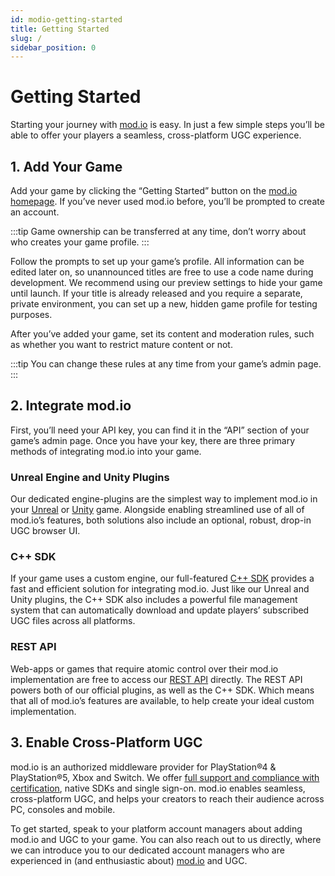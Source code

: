 ```yaml
---
id: modio-getting-started
title: Getting Started
slug: /
sidebar_position: 0
---
```


# Getting Started

Starting your journey with [mod.io](https://mod.io) is easy. In just a few simple steps you’ll be able to offer your players a seamless, cross-platform UGC experience.

## 1. Add Your Game

Add your game by clicking the “Getting Started” button on the [mod.io homepage](https://mod.io). If you’ve never used mod.io before, you’ll be prompted to create an account. 

:::tip
Game ownership can be transferred at any time, don’t worry about who creates your game profile. 
:::

Follow the prompts to set up your game’s profile. All information can be edited later on, so unannounced titles are free to use a code name during development. We recommend using our preview settings to hide your game until launch. If your title is already released and you require a separate, private environment, you can set up a new, hidden game profile for testing purposes. 

After you’ve added your game, set its content and moderation rules, such as whether you want to restrict mature content or not. 

:::tip
You can change these rules at any time from your game’s admin page.
:::

## 2. Integrate mod.io 

First, you’ll need your API key, you can find it in the “API” section of your game’s admin page. Once you have your key, there are three primary methods of integrating mod.io into your game. 

### Unreal Engine and Unity Plugins

Our dedicated engine-plugins are the simplest way to implement mod.io in your [Unreal](/unreal) or [Unity](/unity) game. Alongside enabling streamlined use of all of mod.io’s features, both solutions also include an optional, robust, drop-in UGC browser UI.

### C++ SDK

If your game uses a custom engine, our full-featured [C++ SDK](/cppsdk) provides a fast and efficient solution for integrating mod.io. Just like our Unreal and Unity plugins, the C++ SDK also includes a powerful file management system that can automatically download and update players’ subscribed UGC files across all platforms.

### REST API

Web-apps or games that require atomic control over their mod.io implementation are free to access our [REST API](/restapiref/#getting-started) directly. The REST API powers both of our official plugins, as well as the C++ SDK. Which means that all of mod.io’s features are available, to help create your ideal custom implementation.

## 3. Enable Cross-Platform UGC

mod.io is an authorized middleware provider for PlayStation&reg;4 & PlayStation&reg;5, Xbox and Switch. We offer [full support and compliance with certification](/platforms), native SDKs and single sign-on. mod.io enables seamless, cross-platform UGC, and helps your creators to reach their audience across PC, consoles and mobile.

To get started, speak to your platform account managers about adding mod.io and UGC to your game. You can also reach out to us directly, where we can introduce you to our dedicated account managers who are experienced in (and enthusiastic about) [mod.io](https://mod.io) and UGC.